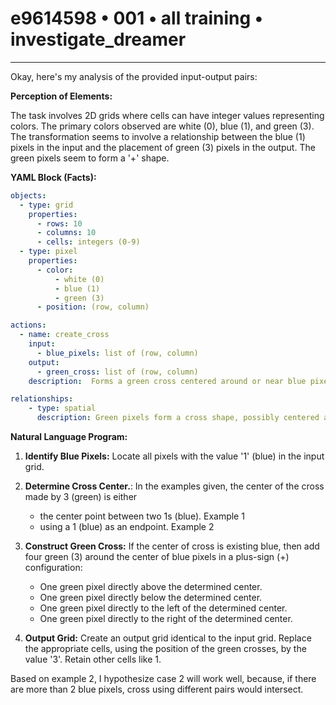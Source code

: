 # e9614598 • 001 • all training • investigate_dreamer

---
Okay, here's my analysis of the provided input-output pairs:

**Perception of Elements:**

The task involves 2D grids where cells can have integer values representing colors. The primary colors observed are white (0), blue (1), and green (3). The transformation seems to involve a relationship between the blue (1) pixels in the input and the placement of green (3) pixels in the output. The green pixels seem to form a '+' shape.

**YAML Block (Facts):**



```yaml
objects:
  - type: grid
    properties:
      - rows: 10
      - columns: 10
      - cells: integers (0-9)
  - type: pixel
    properties:
      - color:
          - white (0)
          - blue (1)
          - green (3)
      - position: (row, column)

actions:
  - name: create_cross
    input:
      - blue_pixels: list of (row, column)
    output:
      - green_cross: list of (row, column)
    description:  Forms a green cross centered around or near blue pixels.

relationships:
    - type: spatial
      description: Green pixels form a cross shape, possibly centered at the average position, median or centroid of the blue pixels, or using the blue pixel as one end of the arm of a cross.
```



**Natural Language Program:**

1.  **Identify Blue Pixels:** Locate all pixels with the value '1' (blue) in the input grid.
2.  **Determine Cross Center.**: In the examples given, the center of the cross made by 3 (green) is either
    *   the center point between two 1s (blue). Example 1
    *   using a 1 (blue) as an endpoint. Example 2

3.  **Construct Green Cross:** If the center of cross is existing blue, then
   add four green (3) around the center of blue pixels in a plus-sign (+) configuration:
    *   One green pixel directly above the determined center.
    *   One green pixel directly below the determined center.
    *   One green pixel directly to the left of the determined center.
    *   One green pixel directly to the right of the determined center.
4.  **Output Grid:** Create an output grid identical to the input grid. Replace the appropriate cells, using the position of the green crosses, by the value '3'. Retain other cells like 1.

Based on example 2, I hypothesize case 2 will work well, because, if there are more than 2 blue pixels, cross using different pairs would intersect.

